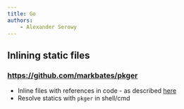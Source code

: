 ```yaml
---
title: Go
authors:
    - Alexander Serowy
---
```


## Inlining static files

### <https://github.com/markbates/pkger>

- Inline files with references in code - as described [here](https://github.com/markbates/pkger#understanding-the-parser)
- Resolve statics with `pkger` in shell/cmd
